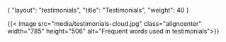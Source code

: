 {
   "layout": "testimonials",
   "title": "Testimonials",
   "weight": 40
}

{{< image src="media/testimonials-cloud.jpg" class="aligncenter" width="785" height="506" alt="Frequent words used in testimonials">}}